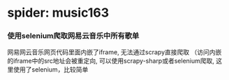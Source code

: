 # spider: music163

### 使用selenium爬取网易云音乐中所有歌单

网易网云音乐网页代码里面内嵌了iframe, 无法通过scrapy直接爬取
（访问内嵌的iframe中的src地址会被重定向, 可以使用scrapy-sharp或者selenium爬取,
这里使用了selenium，比较简单
